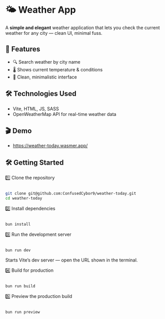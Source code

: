 # 🌤️ Weather App

A **simple and elegant** weather application that lets you check the current weather for any city — clean UI, minimal fuss.

## 🚀 Features

- 🔍 Search weather by city name  
- 🌡️ Shows current temperature & conditions  
- 🎨 Clean, minimalistic interface

## 🛠️ Technologies Used

- Vite, HTML, JS, SASS
- OpenWeatherMap API for real-time weather data

## 🎬 Demo

- https://weather-today.wasmer.app/

## 🛠️ Getting Started

  
1️⃣ Clone the repository

  
```bash

git clone git@github.com:ConfusedCybor9/weather-today.git
cd weather-today

```

2️⃣ Install dependencies

```bash

bun install

```

3️⃣ Run the development server

```bash

bun run dev

```

Starts Vite’s dev server — open the URL shown in the terminal.

4️⃣ Build for production

```bash

bun run build

```

5️⃣ Preview the production build

```bash

bun run preview

```

</details>
